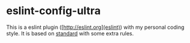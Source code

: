 # eslint-config-ultra

This is a eslint plugin ([http://eslint.org](eslint)) with my personal coding style. It is based on [standard](http://standardjs.com/) with some extra rules.
